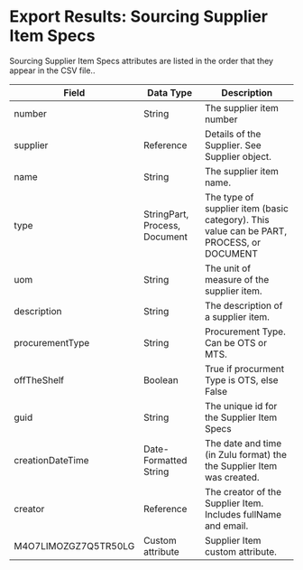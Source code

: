 # Export Results: Sourcing Supplier Item Specs
Sourcing Supplier Item Specs attributes are listed in the order that they appear in the CSV file..


| Field<br> | Data Type<br> | Description<br> |
|  --- |  --- |  --- | 
| number<br> | String<br> | The supplier item number<br> |
| supplier<br> | Reference<br> | Details of the Supplier. See Supplier object.<br> |
| name<br> | String<br> | The supplier item name.<br> |
| type<br> | StringPart, Process, Document<br> | The type of supplier item \(basic category\). This value can be PART, PROCESS, or DOCUMENT<br> |
| uom<br> | String<br> | The unit of measure of the supplier item.<br> |
| description<br> | String<br> | The description of a supplier item.<br> |
| procurementType<br> | String<br> | Procurement Type. Can be OTS or MTS.<br> |
| offTheShelf<br> | Boolean<br> | True if procurment Type is OTS, else False<br> |
| guid<br> | String<br> | The unique id for the Supplier Item Specs<br> |
| creationDateTime<br> | Date\-Formatted String<br> | The date and time \(in Zulu format\) the the Supplier Item was created.<br> |
| creator<br> | Reference<br> | The creator of the Supplier Item. Includes fullName and email.<br> |
| M4O7LIMOZGZ7Q5TR50LG<br> | Custom attribute<br> | Supplier Item custom attribute.<br> |

